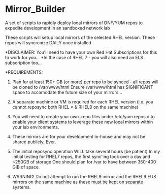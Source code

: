 # Mirror_Builder
A set of scripts to rapidly deploy local mirrors of DNF/YUM repos to expedite development in an sandboxed network lab

These scripts will setup local mirrors of the selected RHEL version.
These repos will syncronize DAILY once installed


*DISCLAIMER: You'll need to have your own Red Hat Subscriptions for this to work for you...
            *In the case of RHEL 7 - you will also need an ELS subscription too...


*REQUIREMENTS:  

1) Plan for at least 150+ GB (or more) per repo to be synced - all repos will be cloned to /var/www/html 
Ensure /var/www/html has SIGNIFICANT space to accomodate the future size of your mirrors...

2) A separate machine or VM is required for each RHEL version (i.e. you cannot reposync both RHEL * & RHEL9 on the same machine)

3) You will need to create your own .repo files under /etc/yum.repos.d to enable your client systems to leverage these new local mirrors within your lab environments.

4) These mirrors are for your development in-house and may not be shared publicly. Ever.

5) The initial reposync operation WILL take several hours (be patient)
In my initial testing for RHEL7 repos, the first sync'ing took over a day and ~250GB of storage 
One should plan for /var to have between 350-400 GiB of space.

6) WARNING! Do not attempt to run the RHEL9 mirror and the RHEL9 EUS mirrors on the same machine as these must be kept on separate systems.

